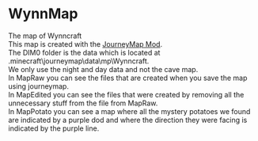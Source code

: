 # WynnMap
The map of Wynncraft <br>
This map is created with the <a href="https://minecraft.curseforge.com/projects/journeymap">JourneyMap Mod</a>. <br>
The DIM0 folder is the data which is located at \.minecraft\journeymap\data\mp\Wynncraft\. <br>
We only use the night and day data and not the cave map. <br>
In MapRaw you can see the files that are created when you save the map using journeymap. <br>
In MapEdited you can see the files that were created by removing all the unnecessary stuff from the file from MapRaw. <br>
In MapPotato you can see a map where all the mystery potatoes we found are indicated by a purple dod and where the direction they were facing is indicated by the purple line. <br>
